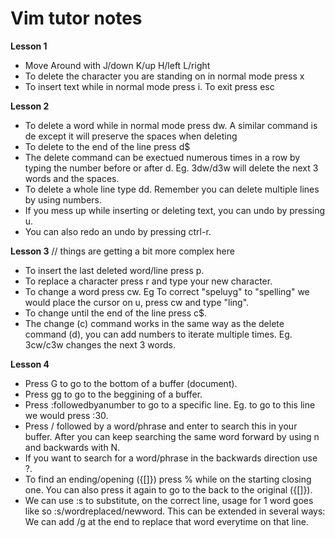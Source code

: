  # Vim tutor notes

**Lesson 1**

- Move Around with J/down K/up H/left L/right
- To delete the character you are standing on in normal mode press x
- To insert text while in normal mode press i. To exit press esc

**Lesson 2**

- To delete a word while in normal mode press dw. A similar command is de except it will preserve the spaces when deleting
- To delete to the end of the line press d$
- The delete command can be exectued numerous times in a row by typing the number before or after d. Eg. 3dw/d3w will delete the next 3 words and the spaces.
- To delete a whole line type dd. Remember you can delete multiple lines by using numbers.
- If you mess up while inserting or deleting text, you can undo by pressing u.
- You can also redo an undo by pressing ctrl-r.

**Lesson 3** // things are getting a bit more complex here

- To insert the last deleted word/line press p.
- To replace a character press r and type your new character.
- To change a word press cw. Eg To correct "speluyg" to "spelling" we would place the cursor on u, press cw and type "ling".
- To change until the end of the line press c$.
- The change (c) command works in the same way as the delete command (d), you can add numbers to iterate multiple times. Eg. 3cw/c3w changes the next 3 words.

**Lesson 4**

- Press G to go to the bottom of a buffer (document).
- Press gg to go to the beggining of a buffer.
- Press :followedbyanumber to go to a specific line. Eg. to go to this line we would press :30.
- Press / followed by a word/phrase and enter to search this in your buffer. After you can keep searching the same word forward by using n and backwards with N. 
- If you want to search for a word/phrase in the backwards direction use ?.
- To find an ending/opening ({[]}) press % while on the starting closing one. You can also press it again to go to the back to the original ({[]}).
- We can use :s to substitute, on the correct line, usage for 1 word goes like so :s/wordreplaced/newword. This can be extended in several ways: We can add /g at the end to replace that word everytime on that line. 
